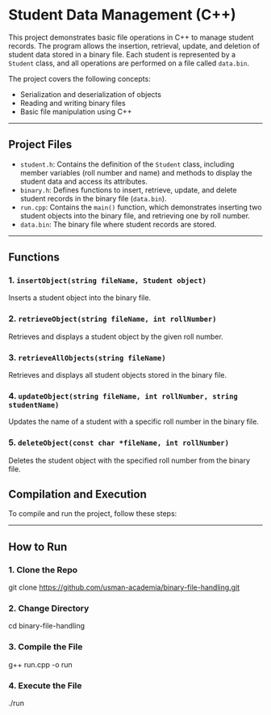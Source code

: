 # Student Data Management (C++)

This project demonstrates basic file operations in C++ to manage student records. The program allows the insertion, retrieval, update, and deletion of student data stored in a binary file. Each student is represented by a `Student` class, and all operations are performed on a file called `data.bin`.

The project covers the following concepts:

- Serialization and deserialization of objects
- Reading and writing binary files
- Basic file manipulation using C++

---

## Project Files

- `student.h`: Contains the definition of the `Student` class, including member variables (roll number and name) and methods to display the student data and access its attributes.
- `binary.h`: Defines functions to insert, retrieve, update, and delete student records in the binary file (`data.bin`).
- `run.cpp`: Contains the `main()` function, which demonstrates inserting two student objects into the binary file, and retrieving one by roll number.
- `data.bin`: The binary file where student records are stored.

---

## Functions

### 1. `insertObject(string fileName, Student object)`
Inserts a student object into the binary file.

### 2. `retrieveObject(string fileName, int rollNumber)`
Retrieves and displays a student object by the given roll number.

### 3. `retrieveAllObjects(string fileName)`
Retrieves and displays all student objects stored in the binary file.

### 4. `updateObject(string fileName, int rollNumber, string studentName)`
Updates the name of a student with a specific roll number in the binary file.

### 5. `deleteObject(const char *fileName, int rollNumber)`
Deletes the student object with the specified roll number from the binary file.

## Compilation and Execution

To compile and run the project, follow these steps:

---

## How to Run

### 1. Clone the Repo
git clone https://github.com/usman-academia/binary-file-handling.git

### 2. Change Directory
cd binary-file-handling

### 3. Compile the File
g++ run.cpp -o run

### 4. Execute the File
./run
